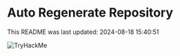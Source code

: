 # Auto Regenerate Repository

This README was last updated: 2024-08-18 15:40:51

 ![TryHackMe](https://tryhackme.com/badge/533634)